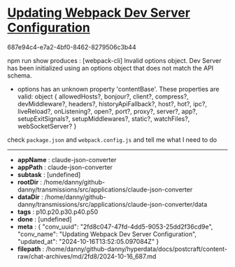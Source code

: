 # [Updating Webpack Dev Server Configuration](https://claude.ai/chat/2fd8c047-47fd-4dd5-9053-25dd2f36cd9e)

687e94c4-e7a2-4bf0-8462-8279506c3b44

npm run show 
produces :
[webpack-cli] Invalid options object. Dev Server has been initialized using an options object that does not match the API schema.
 - options has an unknown property 'contentBase'. These properties are valid:
   object { allowedHosts?, bonjour?, client?, compress?, devMiddleware?, headers?, historyApiFallback?, host?, hot?, ipc?, liveReload?, onListening?, open?, port?, proxy?, server?, app?, setupExitSignals?, setupMiddlewares?, static?, watchFiles?, webSocketServer? }

check `package.json` and `webpack.config.js` and tell me what I need to do

---

* **appName** : claude-json-converter
* **appPath** : claude-json-converter
* **subtask** : [undefined]
* **rootDir** : /home/danny/github-danny/transmissions/src/applications/claude-json-converter
* **dataDir** : /home/danny/github-danny/transmissions/src/applications/claude-json-converter/data
* **tags** : p10.p20.p30.p40.p50
* **done** : [undefined]
* **meta** : {
  "conv_uuid": "2fd8c047-47fd-4dd5-9053-25dd2f36cd9e",
  "conv_name": "Updating Webpack Dev Server Configuration",
  "updated_at": "2024-10-16T13:52:05.097084Z"
}
* **filepath** : /home/danny/github-danny/hyperdata/docs/postcraft/content-raw/chat-archives/md/2fd8/2024-10-16_687.md
